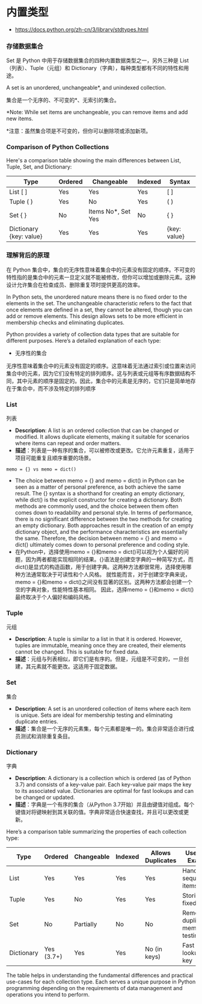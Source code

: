 # 内置类型
- https://docs.python.org/zh-cn/3/library/stdtypes.html
### 存储数据集合

Set 是 Python 中用于存储数据集合的四种内置数据类型之一，另外三种是 List（列表）、Tuple（元组）和 Dictionary（字典），每种类型都有不同的特性和用途。

A set is an unordered, unchangeable*, and unindexed collection.

集合是一个无序的、不可变的*、无索引的集合。

*Note: While set items are unchangeable, you can remove items and add new items.

*注意：虽然集合项是不可变的，但你可以删除项或添加新项。

### Comparison of Python Collections

Here's a comparison table showing the main differences between List, Tuple, Set, and Dictionary:

| Type      | Ordered | Changeable | Indexed | Syntax   |
|-----------|---------|------------|---------|----------|
| List   [ ]   | Yes     | Yes        | Yes     | [ ]      |
| Tuple  ( )   | Yes     | No         | Yes     | ( )      |
| Set    { }   | No      | Items No*, Set Yes | No      | { }      |
| Dictionary {key: value} | Yes     | Yes        | Yes     | {key: value} |

### 理解背后的原理

在 Python 集合中，集合的无序性意味着集合中的元素没有固定的顺序。不可变的特性指的是集合中的元素一旦定义就不能被修改，但你可以增加或删除元素。这种设计允许集合在检查成员、删除重复项时提供更高的效率。

In Python sets, the unordered nature means there is no fixed order to the elements in the set. The unchangeable characteristic refers to the fact that once elements are defined in a set, they cannot be altered, though you can add or remove elements. This design allows sets to be more efficient in membership checks and eliminating duplicates.

Python provides a variety of collection data types that are suitable for different purposes. Here’s a detailed explanation of each type:

- 无序性的集合

无序性意味着集合中的元素没有固定的顺序。这意味着无法通过索引或位置来访问集合中的元素，因为它们没有特定的排列顺序。这与列表或元组等有序数据结构不同，其中元素的顺序是固定的。因此，集合中的元素是无序的，它们只是简单地存在于集合中，而不涉及特定的排列顺序

### List
列表

- **Description**: A list is an ordered collection that can be changed or modified. It allows duplicate elements, making it suitable for scenarios where items can repeat and order matters.
- **描述**：列表是一种有序的集合，可以被修改或更改。它允许元素重复，适用于项目可能重复且顺序重要的场景。

```memo = {} vs memo = dict()```
- The choice between memo = {} and memo = dict() in Python can be seen as a matter of personal preference, as both achieve the same result. The {} syntax is a shorthand for creating an empty dictionary, while dict() is the explicit constructor for creating a dictionary. Both methods are commonly used, and the choice between them often comes down to readability and personal style. In terms of performance, there is no significant difference between the two methods for creating an empty dictionary. Both approaches result in the creation of an empty dictionary object, and the performance characteristics are essentially the same. Therefore, the decision between memo = {} and memo = dict() ultimately comes down to personal preference and coding style.
- 在Python中，选择使用memo = {}和memo = dict()可以视为个人偏好的问题，因为两者都能实现相同的结果。{}语法是创建空字典的一种简写方式，而dict()是显式的构造函数，用于创建字典。这两种方法都很常用，选择使用哪种方法通常取决于可读性和个人风格。 就性能而言，对于创建空字典来说，memo = {}和memo = dict()之间没有显著的区别。这两种方法都会创建一个空的字典对象，性能特性基本相同。 因此，选择memo = {}和memo = dict()最终取决于个人偏好和编码风格。
  

### Tuple
元组

- **Description**: A tuple is similar to a list in that it is ordered. However, tuples are immutable, meaning once they are created, their elements cannot be changed. This is suitable for fixed data.
- **描述**：元组与列表相似，即它们是有序的。但是，元组是不可变的，一旦创建，其元素就不能更改。这适用于固定数据。

### Set
集合

- **Description**: A set is an unordered collection of items where each item is unique. Sets are ideal for membership testing and eliminating duplicate entries.
- **描述**：集合是一个无序的元素集，每个元素都是唯一的。集合非常适合进行成员测试和消除重复条目。

### Dictionary
字典

- **Description**: A dictionary is a collection which is ordered (as of Python 3.7) and consists of a key-value pair. Each key-value pair maps the key to its associated value. Dictionaries are optimal for fast lookups and can be changed or updated.
- **描述**：字典是一个有序的集合（从Python 3.7开始）并且由键值对组成。每个键值对将键映射到其关联的值。字典非常适合快速查找，并且可以更改或更新。

Here’s a comparison table summarizing the properties of each collection type:

| Type       | Ordered | Changeable | Indexed | Allows Duplicates | Use-case Example                |
|------------|---------|------------|---------|-------------------|---------------------------------|
| List       | Yes     | Yes        | Yes     | Yes               | Handling a sequence of items    |
| Tuple      | Yes     | No         | Yes     | Yes               | Storing fixed data              |
| Set        | No      | Partially  | No      | No                | Removing duplicates, membership testing |
| Dictionary | Yes (3.7+)| Yes      | Yes     | No (in keys)      | Fast lookups by key             |

The table helps in understanding the fundamental differences and practical use-cases for each collection type. Each serves a unique purpose in Python programming depending on the requirements of data management and operations you intend to perform.

